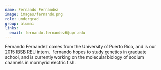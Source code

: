 ```yaml
---
name: Fernando Fernandez
image: images/fernando.png
role: undergrad
group: alumni
links:
  email: fernando.fernandez6@upr.edu
---
```

Fernando Fernandez comes from the University of Puerto Rico, and is our 2015 [IBSB REU](https://www.msu.edu/~ibsb/) intern.  Fernando hopes to study genetics in graduate school, and is currently working on the molecular biology of sodium channels in mormyrid electric fish.
